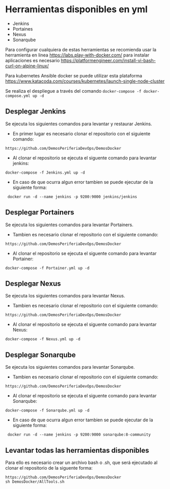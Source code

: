 # Herramientas disponibles en yml
* Jenkins
* Portaines
* Nexus
* Sonarqube

Para configurar cualquiera de estas herramientas se recomienda usar la herramienta en linea  https://labs.play-with-docker.com/   para instalar aplicaciones es necesario https://platformengineer.com/install-vi-bash-curl-on-alpine-linux/

Para kubernetes Ansible docker se puede utilizar esta plataforma https://www.katacoda.com/courses/kubernetes/launch-single-node-cluster


Se realiza el despliegue a través del comando 
 ``` docker-compose -f docker-compose.yml up -d ``` 
 
 ## Desplegar Jenkins
 Se ejecuta los siguientes comandos para levantar y restaurar Jenkins. 

 * En primer lugar es necesario clonar el repositorio con el siguiente comando: 
 ```
 https://github.com/DemosPeriferiaDevOps/DemosDocker

 ```

 * Al clonar el repositorio se ejecuta el siguente comando para levantar jenkins:
 ```
 docker-compose -f Jenkins.yml up -d
 ```

 * En caso de que ocurra algun error tambien se puede ejecutar de la siguiente forma: 
```
 docker run -d --name jenkins -p 9200:9000 jenkins/jenkins
 ```

## Desplegar Portainers
 Se ejecuta los siguientes comandos para levantar Portainers. 

 * Tambien es necesario clonar el repositorio con el siguiente comando: 
 ```
 https://github.com/DemosPeriferiaDevOps/DemosDocker

 ```

 * Al clonar el repositorio se ejecuta el siguente comando para levantar Portainer:
 ```
 docker-compose -f Portainer.yml up -d
 ```


## Desplegar Nexus
 Se ejecuta los siguientes comandos para levantar Nexus. 

 * Tambien es necesario clonar el repositorio con el siguiente comando: 
 ```
 https://github.com/DemosPeriferiaDevOps/DemosDocker

 ```

 * Al clonar el repositorio se ejecuta el siguente comando para levantar Nexus:
 ```
 docker-compose -f Nexus.yml up -d
 ```


## Desplegar Sonarqube
 Se ejecuta los siguientes comandos para levantar Sonarqube. 

 * Tambien es necesario clonar el repositorio con el siguiente comando: 
 ```
 https://github.com/DemosPeriferiaDevOps/DemosDocker

 ```

 * Al clonar el repositorio se ejecuta el siguente comando para levantar Sonarqube:
 ```
 docker-compose -f Sonarqube.yml up -d
 ```

 * En caso de que ocurra algun error tambien se puede ejecutar de la siguiente forma: 
```
 docker run -d --name jenkins -p 9200:9000 sonarqube:8-community
 ```


 
 ## Levantar todas las herramientas disponibles 
Para ello es necesario crear un archivo bash o .sh, que será ejecutado al clonar el repositorio de la siguente forma: 
  ```
 https://github.com/DemosPeriferiaDevOps/DemosDocker
 sh DemosDocker/AllTools.sh

 ```
